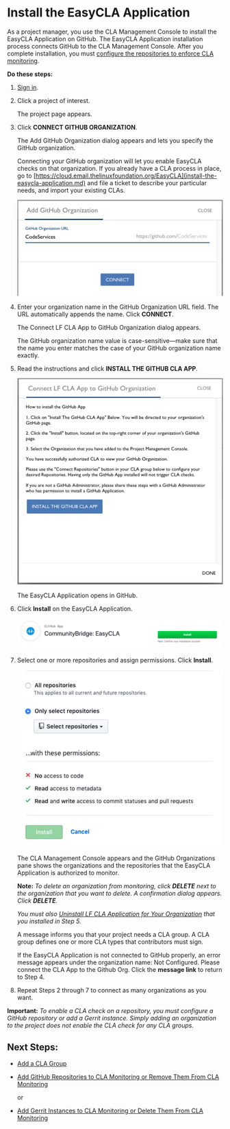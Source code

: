 # Install the EasyCLA Application

As a project manager, you use the CLA Management Console to install the EasyCLA Application on GitHub. The EasyCLA Application installation process connects GitHub to the CLA Management Console. After you complete installation, you must [configure the repositories to enforce CLA monitoring](add-github-repositories-to-cla-monitoring-or-remove-them-from-cla-monitoring.md).

**Do these steps:**

1. [Sign in](sign-in-to-the-cla-management-console.md).
2. Click a project of interest.

   The project page appears.

3. Click **CONNECT GITHUB ORGANIZATION**.

   The Add GitHub Organization dialog appears and lets you specify the GitHub organization.

   Connecting your GitHub organization will let you enable EasyCLA checks on that organization. If you already have a CLA process in place, go to [https://cloud.email.thelinuxfoundation.org/EasyCLA](install-the-easycla-application.md) and file a ticket to describe your particular needs, and import your existing CLAs.

   ![CLA Add GitHub Organization](../../.gitbook/assets/cla-add-github-organization.png)

4. Enter your organization name in the GitHub Organization URL field. The URL automatically appends the name. Click **CONNECT**.

   The Connect LF CLA App to GitHub Organization dialog appears.

   The GitHub organization name value is case-sensitive—make sure that the name you enter matches the case of your GitHub organization name exactly.

5. Read the instructions and click **INSTALL THE GITHUB CLA APP**.

   ![CLA Connect LF CLA App](../../.gitbook/assets/cla-connect-lf-cla-app.png)

   The EasyCLA Application opens in GitHub.

6. Click **Install** on the EasyCLA Application.

   ![CLA EasyCLA GitHub app](../../.gitbook/assets/cla-easycla-github-app.png)

7. Select one or more repositories and assign permissions. Click **Install**.

   ![CLA Install LF CLA Application](../../.gitbook/assets/cla-install-lf-cla-application.png)

   The CLA Management Console appears and the GitHub Organizations pane shows the organizations and the repositories that the EasyCLA Application is authorized to monitor.

   **Note:** _To delete an organization from monitoring, click **DELETE** next to the organization that you want to delete. A confirmation dialog appears. Click **DELETE**._

   _You must also_ [_Uninstall LF CLA Application for Your Organization_](uninstall-the-easycla-application.md) _that you installed in Step 5._

   A message informs you that your project needs a CLA group. A CLA group defines one or more CLA types that contributors must sign.

   If the EasyCLA Application is not connected to GitHub properly, an error message appears under the organization name: Not Configured. Please connect the CLA App to the Github Org. Click the **message link** to return to Step 4.

8. Repeat Steps 2 through 7 to connect as many organizations as you want.

**Important:** _To enable a CLA check on a repository, you must configure a GitHub repository or add a Gerrit instance. Simply adding an organization to the project does not enable the CLA check for any CLA groups._

## Next Steps:

* [Add a CLA Group](add-a-cla-group.md)
* [Add GitHub Repositories to CLA Monitoring or Remove Them From CLA Monitoring](add-github-repositories-to-cla-monitoring-or-remove-them-from-cla-monitoring.md)

  or

* [Add Gerrit Instances to CLA Monitoring or Delete Them From CLA Monitoring](https://github.com/swatimayur/easycla/tree/8efd5fa019005c26f6e6c403ae5a0894a9be2e1f/docs/add-gerrit-instances-to-cla-monitoring-or-delete-them-from-cla-monitoring.md)

